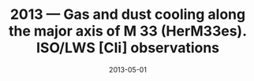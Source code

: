 ---
title: "2013 &mdash; Gas and dust cooling along the major axis of M 33 (HerM33es). ISO/LWS [CIi] observations"
collection: publications
refereed: 'yes'
permalink: \publication\2013-05-01-Gas-and-dust-cooling-along-the-major-axis-of-M
date: "2013-05-01"
venue: "Astronomy &amp; Astrophysics"
paperurl: 
link: "https://ui.adsabs.harvard.edu/abs/2013A&A...553A.114K"
citation: "Kramer, C.; Abreu-Vicente, J.; García-Burillo, S.; Relaño, M.; Aalto, S.; Boquien, M.; Braine, J.; Buchbender, C.; Gratier, P.; Israel, F. P.; Nikola, T.; Röllig, M.; Verley, S.; van der Werf, P.; Xilouris, E. M., Astronomy &amp; Astrophysics, Volume 553, id.A114, 17 pp."
---